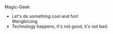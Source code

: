 Magic-Geek     
- Let's do something cool and fun!       
Wangbicong    
- Technology happens, it's not good, it's not bad.    